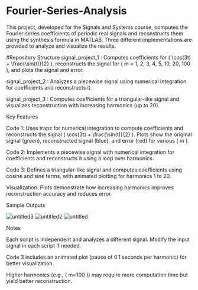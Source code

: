 # Fourier-Series-Analysis

This project, developed for the Signals and Systems course, computes the Fourier series coefficients of periodic real signals and reconstructs them using the synthesis formula in MATLAB. Three different implementations are provided to analyze and visualize the results.

#Repository Structure
signal_project_1 : Computes coefficients for ( \cos(3t) + \frac{\sin(t)}{2} ), reconstructs the signal for ( m = 1, 2, 3, 4, 5, 10, 20, 100 ), and plots the signal and error.

signal_project_2 : Analyzes a piecewise signal using numerical integration for coefficients and reconstructs it.

signal_project_3 :  Computes coefficients for a triangular-like signal and visualizes reconstruction with increasing harmonics (up to 20).


Key Features





Code 1: Uses trapz for numerical integration to compute coefficients and reconstructs the signal ( \cos(3t) + \frac{\sin(t)}{2} ). Plots show the original signal (green), reconstructed signal (blue), and error (red) for various ( m ).



Code 2: Implements a piecewise signal with numerical integration for coefficients and reconstructs it using a loop over harmonics.



Code 3: Defines a triangular-like signal and computes coefficients using cosine and sine terms, with animated plotting for harmonics 1 to 20.






Visualization: Plots demonstrate how increasing harmonics improves reconstruction accuracy and reduces error.





Sample Outputs

![untitled3](https://github.com/user-attachments/assets/4941894f-3e6f-46f1-97fd-6d2d42c5ec5e)
![untitled2](https://github.com/user-attachments/assets/f1330eec-0836-41d5-9e2a-154756f3f48f)
![untitled](https://github.com/user-attachments/assets/4455a94d-095b-4346-bb10-005e8235a07c)



Notes





Each script is independent and analyzes a different signal. Modify the input signal in each script if needed.



Code 3 includes an animated plot (pause of 0.1 seconds per harmonic) for better visualization.



Higher harmonics (e.g., ( m=100 )) may require more computation time but yield better reconstruction.

